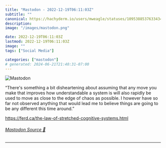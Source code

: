 ```yaml
---
title: "Mastodon - 2022-12-19T06:11:03Z"
subtitle: ""
canonical: https://hachyderm.io/users/mweagle/statuses/109538853763343483
description:
image: "/images/mastodon.png"

date: 2022-12-19T06:11:03Z
lastmod: 2022-12-19T06:11:03Z
image: ""
tags: ["Social Media"]

categories: ["mastodon"]
# generated: 2024-06-21T21:40:31-07:00
---
```

![Mastodon](/images/mastodon.png)

<p>“There&#39;s something a bit disheartening about assuming that any move you make that improves how understandable a system is will also rapidly be used to move as close to the edge of chaos as possible. I however have so far not observed anything that would lead me to believe things are going to be any different this time around.”</p><p><a href="https://ferd.ca/the-law-of-stretched-cognitive-systems.html" target="_blank" rel="nofollow noopener noreferrer" translate="no"><span class="invisible">https://</span><span class="ellipsis">ferd.ca/the-law-of-stretched-c</span><span class="invisible">ognitive-systems.html</span></a></p>


###### [Mastodon Source 🐘](https://hachyderm.io/@mweagle/109538853763343483)

___
